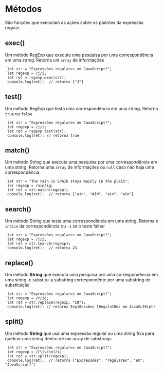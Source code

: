 # Métodos
São funções que executam as ações sobre os padrões da expressão regular.

## exec()
Um método RegExp  que execute uma pesquisa por uma correspondência em uma string. Retorna um `array` de informações

     let str = "Expressões regulares em JavaScript!";
     let regexp = /j/i;
     let ret = regexp.exec(str);
     console.log(ret);  // retorna ["J"]
     
## test()	
Um método RegExp que testa uma correspondência em uma string. Retorna `true` ou `false`

     let str = "Expressões regulares em JavaScript!";
     let regexp = /j/i;
     let ret = regexp.test(str);
     console.log(ret); // retorna true

## match()
Um método String que executa uma pesquisa por uma correspondência em uma string. Retorna uma `array` de informações ou `null` caso não haja uma correspondência

     let str = "The rain in SPAIN stays mainly in the plain";
     ler regexp = /ain/ig;
     let ret = str.match(regexp);
     console.log(ret);  // retorna ["ain", "AIN", "ain", "ain"]
     
## search()
Um método String que testa uma correspondência em uma string. Retorna o `indice` da correspondência ou `-1` se o teste falhar

     let str = "Expressões regulares em JavaScript!";
     let regexp = /j/i;
     let ret = str.search(regexp);
     console.log(ret);  // retorna 24
     
## replace()
Um método **String** que executa uma pesquisa por uma correspondência em uma string, e substitui a substring correspondênte por uma substring de substituição

     let str = "Expressões regulares em JavaScript!";
     let regexp = /r/ig;
     let ret = str.replace(regexp, "10");
     console.log(ret); // retorna Exp10essões 10egula10es em JavaSc10ipt!
     
## split()
Um método **String** que usa uma expressão regular ou uma string fixa para quebrar uma string dentro de um array de substrings

     let str = "Expressões regulares em JavaScript!";
     let regexp = /[\t\s\n]/i;
     let ret = str.split(regexp);
     console.log(ret);  // retorna ["Expressões", "regulares", "em", "JavaScript!"]
